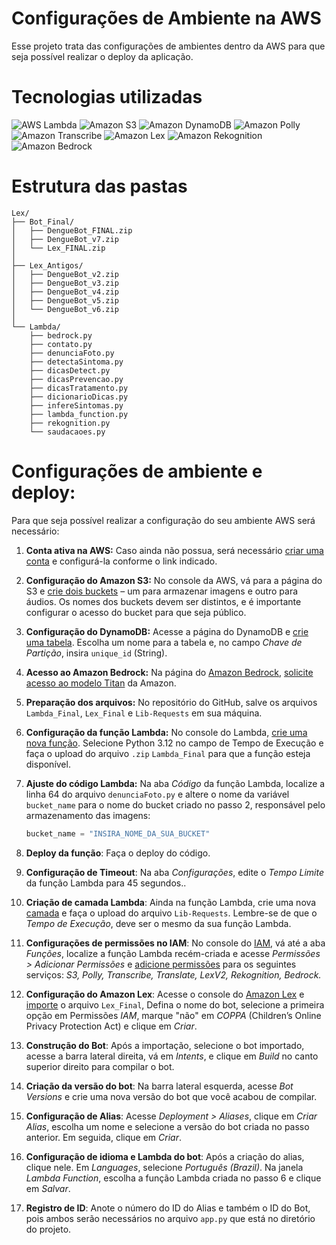 
# Configurações de Ambiente na AWS

Esse projeto trata das configurações de ambientes dentro da AWS para que seja possível realizar o deploy da aplicação. 

# Tecnologias utilizadas

![AWS Lambda](https://img.shields.io/badge/AWS_Lambda-orange?logo=amazonaws&logoColor=white)
![Amazon S3](https://img.shields.io/badge/Amazon_S3-orange?logo=amazonaws&logoColor=white)
![Amazon DynamoDB](https://img.shields.io/badge/Amazon_DynamoDB-blue?logo=amazonaws&logoColor=white)
![Amazon Polly](https://img.shields.io/badge/Amazon_Polly-232F3E?logo=amazonaws&logoColor=white)
![Amazon Transcribe](https://img.shields.io/badge/Amazon_Transcribe-FF9900?logo=amazonaws&logoColor=white)
![Amazon Lex](https://img.shields.io/badge/Amazon_Lex-00A3E0?logo=amazonaws&logoColor=white)
![Amazon Rekognition](https://img.shields.io/badge/Amazon_Rekognition-527FFF?logo=amazonaws&logoColor=white)
![Amazon Bedrock](https://img.shields.io/badge/Amazon_Bedrock-FF4F8B?logo=amazonaws&logoColor=white)

# Estrutura das pastas
```
Lex/
├── Bot_Final/
│   ├── DengueBot_FINAL.zip
│   ├── DengueBot_v7.zip
│   └── Lex_FINAL.zip
│
├── Lex_Antigos/
│   ├── DengueBot_v2.zip
│   ├── DengueBot_v3.zip
│   ├── DengueBot_v4.zip
│   ├── DengueBot_v5.zip
│   └── DengueBot_v6.zip
│
└── Lambda/
    ├── bedrock.py
    ├── contato.py
    ├── denunciaFoto.py
    ├── detectaSintoma.py
    ├── dicasDetect.py
    ├── dicasPrevencao.py
    ├── dicasTratamento.py
    ├── dicionarioDicas.py
    ├── infereSintomas.py
    ├── lambda_function.py
    ├── rekognition.py
    └── saudacaoes.py
```

# Configurações de ambiente e deploy:

Para que seja possível realizar a configuração do seu ambiente AWS será necessário:

1. **Conta ativa na AWS:** Caso ainda não possua, será necessário [criar uma conta](https://docs.aws.amazon.com/pt_br/accounts/latest/reference/manage-acct-creating.html) e configurá-la conforme o link indicado.

2. **Configuração do Amazon S3:** No console da AWS, vá para a página do S3 e [crie dois buckets](https://docs.aws.amazon.com/pt_br/AmazonS3/latest/userguide/create-bucket-overview.html) – um para armazenar imagens e outro para áudios. Os nomes dos buckets devem ser distintos, e é importante configurar o acesso do bucket para que seja público.

3. **Configuração do DynamoDB:** Acesse a página do DynamoDB e [crie uma tabela](https://docs.aws.amazon.com/pt_br/amazondynamodb/latest/developerguide/SettingUp.DynamoWebService.html). Escolha um nome para a tabela e, no campo *Chave de Partição*, insira `unique_id` (String).

4. **Acesso ao Amazon Bedrock:** Na página do [Amazon Bedrock](https://console.aws.amazon.com/bedrock/), [solicite acesso ao modelo Titan](https://docs.aws.amazon.com/pt_br/bedrock/latest/userguide/getting-started.html) da Amazon.

5. **Preparação dos arquivos:** No repositório do GitHub, salve os arquivos `Lambda_Final`, `Lex_Final` e `Lib-Requests` em sua máquina.

6. **Configuração da função Lambda:** No console do Lambda, [crie uma nova função](https://docs.aws.amazon.com/pt_br/lambda/latest/dg/configuration-function-zip.html). Selecione Python 3.12 no campo de Tempo de Execução e faça o upload do arquivo `.zip` `Lambda_Final` para que a função esteja disponível.

7. **Ajuste do código Lambda:** Na aba *Código* da função Lambda, localize a linha 64 do arquivo `denunciaFoto.py` e altere o nome da variável `bucket_name` para o nome do bucket criado no passo 2, responsável pelo armazenamento das imagens:

   ```python
   bucket_name = "INSIRA_NOME_DA_SUA_BUCKET"
    ```
8. **Deploy da função**: Faça o deploy do código.
9. **Configuração de Timeout**: Na aba _Configurações_, edite o _Tempo Limite_ da função Lambda para 45 segundos..
10. **Criação de camada Lambda**: Ainda na função Lambda, crie uma nova [camada](https://docs.aws.amazon.com/pt_br/lambda/latest/dg/chapter-layers.html) e faça o upload do arquivo `Lib-Requests`. Lembre-se de que o _Tempo de Execução_, deve ser o mesmo da sua função Lambda.
11. **Configurações de permissões no IAM**: No console do [IAM](https://console.aws.amazon.com/iam/), vá até a aba _Funções_, localize a função Lambda recém-criada e acesse _Permissões > Adicionar Permissões_ e [adicione permissões](https://docs.aws.amazon.com/pt_br/lambda/latest/dg/lambda-permissions.html) para os seguintes serviços: _S3, Polly, Transcribe, Translate, LexV2, Rekognition, Bedrock._
12. **Configuração do Amazon Lex**: Acesse o console do [Amazon Lex](https://console.aws.amazon.com/bedrock/) e [importe](https://docs.aws.amazon.com/pt_br/lex/latest/dg/import-export.html) o arquivo `Lex_Final`, Defina o nome do bot, selecione a primeira opção em Permissões _IAM_, marque "não" em _COPPA_ (Children’s Online Privacy Protection Act) e clique em _Criar_.
13. **Construção do Bot**: Após a importação, selecione o bot importado, acesse a barra lateral direita, vá em _Intents_, e clique em _Build_ no canto superior direito para compilar o bot. 
14. **Criação da versão do bot**: Na barra lateral esquerda, acesse _Bot Versions_ e crie uma nova versão do bot que você acabou de compilar.
15. **Configuração de Alias**: Acesse _Deployment > Aliases_, clique em _Criar Alias_, escolha um nome e selecione a versão do bot criada no passo anterior. Em seguida, clique em _Criar_.
16. **Configuração de idioma e Lambda do bot**: Após a criação do alias, clique nele. Em _Languages_, selecione _Português (Brazil)_. Na janela _Lambda Function_, escolha a função Lambda criada no passo 6 e clique em _Salvar_.
17. **Registro de ID**: Anote o número do ID do Alias e também o ID do Bot, pois ambos serão necessários no arquivo `app.py` que está no diretório do projeto.
